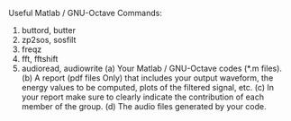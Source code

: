  Useful Matlab / GNU-Octave Commands:
1. buttord, butter
2. zp2sos, sosfilt
3. freqz
4. fft, fftshift
5. audioread, audiowrite
(a) Your Matlab / GNU-Octave codes (*.m files).
(b) A report (pdf files Only) that includes your output waveform, the energy values to be computed,
plots of the filtered signal, etc.
(c) In your report make sure to clearly indicate the contribution of each member of the group.
(d) The audio files generated by your code.
